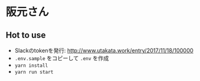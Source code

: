 # 阪元さん

## Hot to use

* Slackのtokenを発行: http://www.utakata.work/entry/2017/11/18/100000
* `.env.sample` をコピーして `.env` を作成
* `yarn install`
* `yarn run start`
